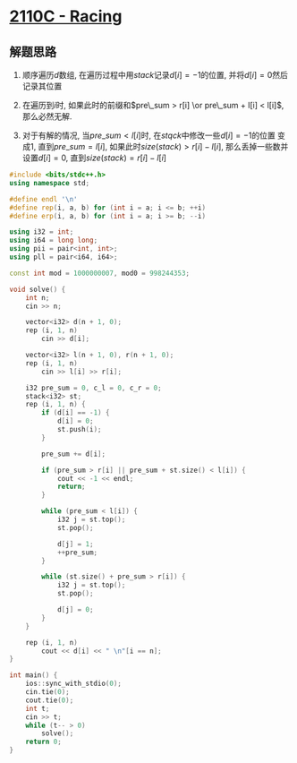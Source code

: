 # [2110C - Racing ](https://codeforces.com/problemset/problem/2110/C)

## 解题思路

1. 顺序遍历$d$数组, 在遍历过程中用$stack$记录$d[i] = -1$的位置, 并将$d[i] = 0$然后记录其位置

2. 在遍历到$i$时, 如果此时的前缀和$pre\_sum > r[i] \or pre\_sum + l[i] < l[i]$, 那么必然无解. 

3. 对于有解的情况, 当$pre\_sum < l[i]$时, 在$stqck$中修改一些$d[i] = -1$的位置 变成$1$, 直到$pre\_sum = l[i]$, 如果此时$size(stack) > r[i] - l[i]$, 那么丢掉一些数并设置$d[i] = 0$, 直到$size(stack) = r[i] - l[i]$ 


```cpp
#include <bits/stdc++.h>
using namespace std;

#define endl '\n'
#define rep(i, a, b) for (int i = a; i <= b; ++i)
#define erp(i, a, b) for (int i = a; i >= b; --i)

using i32 = int;
using i64 = long long;
using pii = pair<int, int>;
using pll = pair<i64, i64>;

const int mod = 1000000007, mod0 = 998244353;

void solve() {
    int n;
    cin >> n;

    vector<i32> d(n + 1, 0);
    rep (i, 1, n)
        cin >> d[i];

    vector<i32> l(n + 1, 0), r(n + 1, 0);
    rep (i, 1, n)
        cin >> l[i] >> r[i];

    i32 pre_sum = 0, c_l = 0, c_r = 0;
    stack<i32> st;
    rep (i, 1, n) {
        if (d[i] == -1) {
            d[i] = 0;
            st.push(i);
        }

        pre_sum += d[i];

        if (pre_sum > r[i] || pre_sum + st.size() < l[i]) {
            cout << -1 << endl;
            return;
        }

        while (pre_sum < l[i]) {
            i32 j = st.top();
            st.pop();

            d[j] = 1;
            ++pre_sum;
        }

        while (st.size() + pre_sum > r[i]) {
            i32 j = st.top();
            st.pop();

            d[j] = 0;
        }
    }

    rep (i, 1, n) 
        cout << d[i] << " \n"[i == n];
}

int main() {
    ios::sync_with_stdio(0);
    cin.tie(0);
    cout.tie(0);
    int t;
    cin >> t;
    while (t-- > 0)
        solve();
    return 0;
}
```

